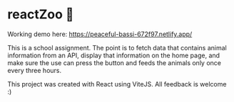 # reactZoo 🐶

Working demo here:
https://peaceful-bassi-672f97.netlify.app/

This is a school assignment. The point is to fetch data that contains animal information from an API, display that information on the home page, and make sure the use can press the button and feeds the animals only once every three hours.

This project was created with React using ViteJS. All feedback is welcome :)

